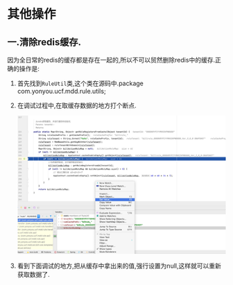 # 其他操作
## 一.清除redis缓存.

因为全日常的redis的缓存都是存在一起的,所以不可以贸然删除redis中的缓存.正确的操作是:

1. 首先找到`RuleUtil`类,这个类在源码中.package com.yonyou.ucf.mdd.rule.utils;

2. 在调试过程中,在取缓存数据的地方打个断点.

   ![](./pic/redis.jpg)

3. 看到下面调试的地方,把从缓存中拿出来的值,强行设置为null,这样就可以重新获取数据了.
